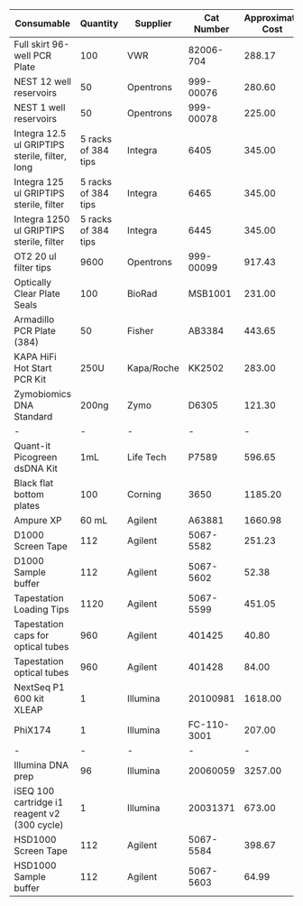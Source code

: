 
|Consumable|Quantity|Supplier|Cat Number|Approximate Cost|
|-|-|-|-|-|
|Full skirt 96-well PCR Plate| 100 |VWR | 82006-704 | 288.17 |
|NEST 12 well reservoirs | 50 | Opentrons | 999-00076 | 280.60 |
|NEST 1 well reservoirs | 50 | Opentrons | 999-00078 | 225.00 |
|Integra 12.5 ul GRIPTIPS sterile, filter, long| 5 racks of 384 tips | Integra | 6405 | 345.00 |
|Integra 125 ul GRIPTIPS sterile, filter| 5 racks of 384 tips | Integra | 6465 | 345.00 |
|Integra 1250 ul GRIPTIPS sterile, filter| 5 racks of 384 tips | Integra | 6445 | 345.00 |
|OT2 20 ul filter tips | 9600 | Opentrons | 999-00099 | 917.43 |
|Optically Clear Plate Seals | 100 | BioRad | MSB1001 | 231.00 |
|Armadillo PCR Plate (384) | 50 | Fisher | AB3384 | 443.65 |
|KAPA HiFi Hot Start PCR Kit | 250U | Kapa/Roche | KK2502 | 283.00 |
|Zymobiomics DNA Standard | 200ng | Zymo | D6305 | 121.30 |
|-|-|-|-|-|
|Quant-it Picogreen dsDNA Kit | 1mL | Life Tech | P7589 | 596.65 |
|Black flat bottom plates | 100 | Corning | 3650 | 1185.20 |
|Ampure XP | 60 mL | Agilent | A63881 | 1660.98 |
|D1000 Screen Tape | 112 | Agilent | 5067-5582 | 251.23 |
|D1000 Sample buffer | 112 | Agilent | 5067-5602 | 52.38 |
|Tapestation Loading Tips | 1120 | Agilent | 5067-5599 | 451.05 |
|Tapestation caps for optical tubes | 960 | Agilent | 401425 | 40.80 |
|Tapestation optical tubes |960 | Agilent | 401428 | 84.00 |
|NextSeq P1 600 kit XLEAP | 1 | Illumina | 20100981 | 1618.00 |
|PhiX174 | 1 | Illumina | FC-110-3001 | 207.00 |
|-|-|-|-|-|
|Illumina DNA prep  | 96 | Illumina | 20060059 | 3257.00 |
|iSEQ 100 cartridge i1 reagent v2 (300 cycle) | 1 | Illumina | 20031371 | 673.00 |
|HSD1000 Screen Tape | 112 | Agilent | 5067-5584 | 398.67 |
|HSD1000 Sample buffer | 112 | Agilent | 5067-5603 | 64.99 |
